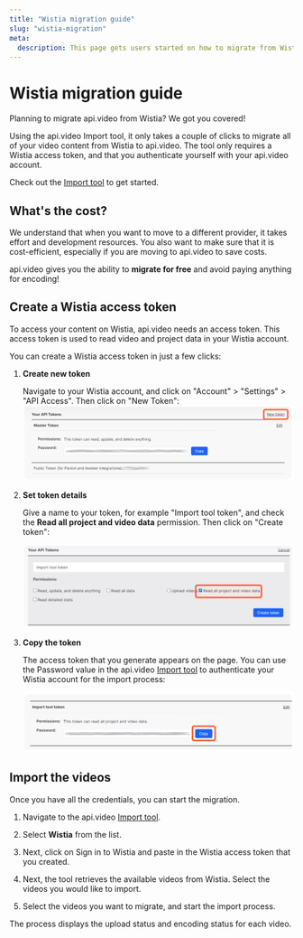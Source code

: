```yaml
---
title: "Wistia migration guide"
slug: "wistia-migration"
meta:
  description: This page gets users started on how to migrate from Wistia to api.video.
---
```


# Wistia migration guide

Planning to migrate api.video from Wistia? We got you covered!

Using the api.video Import tool, it only takes a couple of clicks to migrate all of your video content from Wistia to api.video. The tool only requires a Wistia access token, and that you authenticate yourself with your api.video account.

Check out the [Import tool](https://dashboard.api.video/import) to get started.

## What's the cost? 

We understand that when you want to move to a different provider, it takes effort and development resources. You also want to make sure that it is cost-efficient, especially if you are moving to api.video to save costs.

api.video gives you the ability to **migrate for free** and avoid paying anything for encoding!

## Create a Wistia access token

To access your content on Wistia, api.video needs an access token. This access token is used to read video and project data in your Wistia account.

You can create a Wistia access token in just a few clicks:

1. **Create new token**

      Navigate to your Wistia account, and click on "Account" > "Settings" > "API Access". Then click on "New Token":
      ![](/_assets/get-started/migration-guide/wistia-1.png)

2. **Set token details**

      Give a name to your token, for example "Import tool token", and check the **Read all project and video data** permission. Then click on "Create token":

      ![](/_assets/get-started/migration-guide/wistia-2.png)

3. **Copy the token**

      The access token that you generate appears on the page. You can use the Password value in the api.video [Import tool](https://dashboard.api.video/import) to authenticate your Wistia account for the import process:

      ![](/_assets/get-started/migration-guide/wistia-3.png)

## Import the videos

Once you have all the credentials, you can start the migration.

1. Navigate to the api.video [Import tool](https://dashboard.api.video/import).

2. Select **Wistia** from the list.

3. Next, click on Sign in to Wistia and paste in the Wistia access token that you created.

4. Next, the tool retrieves the available videos from Wistia. Select the videos you would like to import.

5. Select the videos you want to migrate, and start the import process.

The process displays the upload status and encoding status for each video.